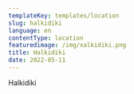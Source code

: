 ```yaml
---
templateKey: templates/location
slug: halkidiki
language: en
contentType: location
featuredimage: /img/xalkidiki.png
title: Halkidiki
date: 2022-05-11
---
```

Halkidiki